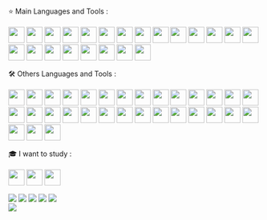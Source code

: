 ⭐️ Main Languages and Tools :
<br>
<br>
<img height="32" width="32" src="https://cdn.simpleicons.org/cssmodules/lightblue" />
<img height="32" width="32" src="https://cdn.simpleicons.org/typescript" />
<img height="32" width="32" src="https://cdn.simpleicons.org/javascript" />
<img height="32" width="32" src="https://cdn.simpleicons.org/npm" />
<img height="32" width="32" src="https://cdn.simpleicons.org/nextdotjs/lightblue" />
<img height="32" width="32" src="https://cdn.simpleicons.org/react" />
<img height="32" width="32" src="https://cdn.simpleicons.org/redux" />
<img height="32" width="32" src="https://cdn.simpleicons.org/axios" />
<img height="32" width="32" src="https://cdn.simpleicons.org/tauri" />
<img height="32" width="32" src="https://cdn.simpleicons.org/nodedotjs" />
<img height="32" width="32" src="https://cdn.simpleicons.org/nestjs" />
<img height="32" width="32" src="https://cdn.simpleicons.org/swagger" />
<img height="32" width="32" src="https://cdn.simpleicons.org/passport" />
<img height="32" width="32" src="https://cdn.simpleicons.org/mongodb" />
<img height="32" width="32" src="https://cdn.simpleicons.org/redis" />
<img height="32" width="32" src="https://cdn.simpleicons.org/postgresql" />
<img height="32" width="32" src="https://cdn.simpleicons.org/mariadb" />
<img height="32" width="32" src="https://cdn.simpleicons.org/jest" />
<img height="32" width="32" src="https://cdn.simpleicons.org/ubuntu" />
<img height="32" width="32" src="https://cdn.simpleicons.org/nginx" />
<img height="32" width="32" src="https://cdn.simpleicons.org/pm2" />
<img height="32" width="32" src="https://cdn.simpleicons.org/git" />
<br>

🛠️ Others Languages and Tools :
<br>
<br>
<img height="32" width="32" src="https://cdn.simpleicons.org/mongoose" />
<img height="32" width="32" src="https://cdn.simpleicons.org/sequelize" />
<img height="32" width="32" src="https://cdn.simpleicons.org/prisma" />
<img height="32" width="32" src="https://cdn.simpleicons.org/yarn" />
<img height="32" width="32" src="https://cdn.simpleicons.org/express/lightblue" />
<img height="32" width="32" src="https://cdn.simpleicons.org/electron" />
<img height="32" width="32" src="https://cdn.simpleicons.org/pusher" />
<img height="32" width="32" src="https://cdn.simpleicons.org/markdown/lightblue" />
<img height="32" width="32" src="https://cdn.simpleicons.org/socketdotio/lightblue" />
<img height="32" width="32" src="https://cdn.simpleicons.org/tailwindcss" />
<img height="32" width="32" src="https://cdn.simpleicons.org/bootstrap" />
<img height="32" width="32" src="https://cdn.simpleicons.org/dotenv" />
<img height="32" width="32" src="https://cdn.simpleicons.org/eslint" />
<img height="32" width="32" src="https://cdn.simpleicons.org/prettier" />
<img height="32" width="32" src="https://cdn.simpleicons.org/python" />
<img height="32" width="32" src="https://cdn.simpleicons.org/numpy" />
<img height="32" width="32" src="https://cdn.simpleicons.org/django" />
<img height="32" width="32" src="https://cdn.simpleicons.org/flask/lightblue" />
<img height="32" width="32" src="https://cdn.simpleicons.org/scikitlearn" />
<img height="32" width="32" src="https://cdn.discordapp.com/attachments/803259316420214796/1101281814343069767/pngegg.png" />
<img height="32" width="32" src="https://cdn.simpleicons.org/androidstudio" />
<img height="32" width="32" src="https://cdn.simpleicons.org/cplusplus" />
<img height="32" width="32" src="https://cdn.simpleicons.org/qt" />
<img height="32" width="32" src="https://cdn.simpleicons.org/csharp" />
<img height="32" width="32" src="https://cdn.simpleicons.org/insomnia" />
<img height="32" width="32" src="https://cdn.simpleicons.org/trello" />
<img height="32" width="32" src="https://cdn.simpleicons.org/filezilla" />
<img height="32" width="32" src="https://cdn.simpleicons.org/jetbrains/lightblue" />
<img height="32" width="32" src="https://cdn.simpleicons.org/visualstudio" />
<img height="32" width="32" src="https://cdn.simpleicons.org/windows11" />
<img height="32" width="32" src="https://cdn.simpleicons.org/macos/lightblue" />
<br>

🎓 I want to study :
<br>
<br>
<img height="32" width="32" src="https://cdn.simpleicons.org/dotnet" />
<img height="32" width="32" src="https://cdn.simpleicons.org/spring" />
<img height="32" width="32" src="https://cdn.simpleicons.org/docker" />
<br>

![](https://github-profile-summary-cards.vercel.app/api/cards/profile-details?username=danilaabramov&theme=solarized_dark)
![](https://github-profile-summary-cards.vercel.app/api/cards/most-commit-language?username=danilaabramov&theme=solarized_dark)
![](https://github-profile-summary-cards.vercel.app/api/cards/repos-per-language?username=danilaabramov&theme=solarized_dark)
![](https://github-profile-summary-cards.vercel.app/api/cards/stats?username=danilaabramov&theme=solarized_dark)
![](https://github-profile-summary-cards.vercel.app/api/cards/productive-time?username=danilaabramov&theme=solarized_dark&utcOffset=4)
<br>
![](https://komarev.com/ghpvc/?username=danilaabramov)

